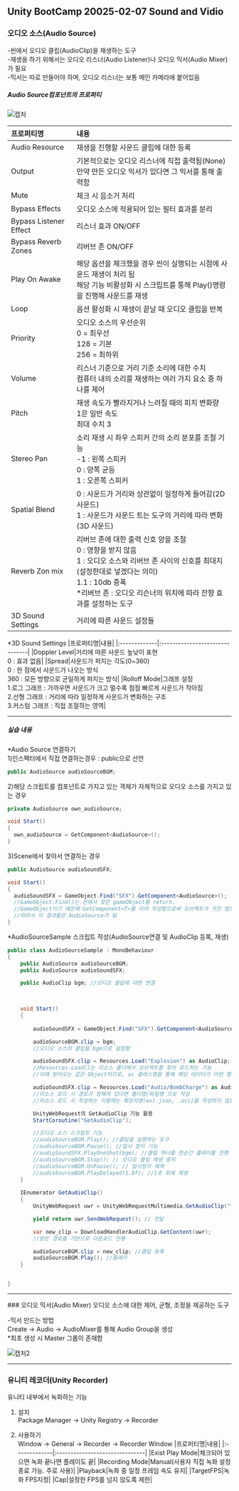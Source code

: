 ## Unity BootCamp 20025-02-07 Sound and Vidio


### 오디오 소스(Audio Source)
-씬에서 오디오 클립(AudioClip)을 재생하는 도구   
-재생을 하기 위해서는 오디오 리스너(Audio Listener)나 오디오 믹서(Audio Mixer)가 필요   
-믹서는 따로 만들어야 하며, 오디오 리스너는 보통 메인 카메라에 붙어있음   


##### Audio Source컴포넌트의 프로퍼티
![캡처](https://github.com/user-attachments/assets/1976ef1b-49e9-4e68-a40b-d5f551d0fae1)


|프로퍼티명|내용|
|:-------------|:-------------------------------|
|Audio Resource|재생을 진행할 사운드 클립에 대한 등록|
|Output|기본적으로는 오디오 리스너에 직접 출력됨(None) <br> 만약 만든 오디오 믹서가 있다면 그 믹서를 통해 출력함|
|Mute|체크 시 음소거 처리|
|Bypass Effects|오디오 소스에 적용되어 있는 필터 효과를 분리|
|Bypass Listener Effect|리스너 효과 ON/OFF|
|Bypass Reverb Zones|리버브 존 ON/OFF|
|Play On Awake|해당 옵션을 체크했을 경우 씬이 실행되는 시점에 사운드 재생이 처리 됨 <br> 해당 기능 비활성화 시 스크립트를 통해 Play()명령을 진행해 사운드를 재생|
|Loop|옵션 활성화 시 재생이 끝날 때 오디오 클립을 반복|
|Priority|오디오 소스의 우선순위 <br> 0 = 최우선 <br> 128 = 기본 <br> 256 = 최하위|
|Volume|리스너 기준으로 거리 기준 소리에 대한 수치 <br> 컴퓨터 내의 소리를 재생하는 여러 가지 요소 중 하나를 제어|
|Pitch|재생 속도가 빨라지거나 느려질 때의 피치 변화량 <br> 1은 일반 속도 <br> 최대 수치 3 |
|Stereo Pan|소리 재생 시 좌우 스피커 간의 소리 분포를 조절 기능 <br> -1 : 왼쪽 스피커 <br> 0 : 양쪽 균등 <br> 1 : 오른쪽 스피커|
|Spatial Blend|0 : 사운드가 거리와 상관없이 일정하게 들어감(2D 사운드) <br> 1 : 사운드가 사운드 트는 도구의 거리에 따라 변화(3D 사운드)|
|Reverb Zon mix|리버브 존에 대한 출력 신호 양을 조절 <br> 0 : 영향을 받지 않음 <br> 1 : 오디오 소스와 리버브 존 사이의 신호를 최대치(설정한대로 넣겠다는 의미) <br> 1.1 : 10db 증폭 <br> *리버브 존 : 오디오 리슨너의 위치에 따라 잔향 효과를 설정하는 도구|
|3D Sound Settings|거리에 따른 사운드 설정들|


*3D Sound Settings
|프로퍼티명|내용|
|:-------------|:-------------------------------|
|Doppler Level|거리에 따른 사운드 높낮이 표현 <br> 0 : 효과 없음|
|Spread|사운드가 퍼지는 각도(0~360) <br>	0 : 한 점에서 사운드가 나오는 방식 <br> 360 : 모든 방향으로 균일하게 퍼지는 방식|
|Rolloff Mode|그래프 설정 <br> 1.로그 그래프 : 가까우면 사운드가 크고 멀수록 점점 빠르게 사운드가 작아짐 <br> 2.선형 그래프 : 거리에 따라 일정하게 사운드가 변화하는 구조 <br> 3.커스텀 그래프 : 직접 조절하는 영역|

-----------------------------------------------------------------------------------------------------------------
##### 실습 내용
*Audio Source 연결하기   
1)인스펙터에서 직접 연결하는경우 : public으로 선언
```cs
public AudioSource audioSourceBGM;
```
2)해당 스크립트를 컴포넌트로 가지고 있는 객체가 자체적으로 오디오 소스를 가지고 있는 경우
```cs
private AudioSource own_audioSource;

void Start()
{
  own_audioSource = GetComponent<AudioSource>();
}
```
3)Scene에서 찾아서 연결하는 경우 
```cs
public AudioSource audioSoundSFX;

void Start()
{
  audioSoundSFX = GameObject.Find("SFX").GetComponent<AudioSource>();
  //GameObject.Find()는 씬에서 찾은 gameObject를 return.   
  //GameObject이기 때문에 GetComponent<T>를 이어 작성함으로써 오브젝트가 가진 컴포넌트의 값을 return함   
  //따라서 이 결과물은 AudioSource가 됨
}
```

*AudioSourceSample 스크립트 작성(AudioSource연결 및 AudioClip 등록, 재생)
```cs
public class AudioSourceSample : MonoBehaviour
{
    public AudioSource audioSourceBGM;
    public AudioSource audioSoundSFX;

    public AudioClip bgm; //오디오 클립에 대한 연결

    

    void Start()
    {
        
        audioSoundSFX = GameObject.Find("SFX").GetComponent<AudioSource>();

        audioSourceBGM.clip = bgm;
        //오디오 소스의 클립을 bgm으로 설정함

        audioSoundSFX.clip = Resources.Load("Explosion") as AudioClip;
        //Resources.Load()는 리소스 폴더에서 오브젝트를 찾아 로드하는 기능
        //이때 받아오는 값은 Object이므로, as 클래스명을 통해 해당 데이터가 어떤 형태인지 표현해주면 그 형태로 받아오게 됨

        audioSoundSFX.clip = Resources.Load("Audio/BombCharge") as AudioClip;
        //리소스 로드 시 경로가 정해져 있다면 폴더명/파일명 으로 작성
        //리소스 로드 시 작성하는 이름에는 확장자명(ex).json, .avi)를 작성하지 않음

        UnityWebRequest의 GetAudioClip 기능 활용
        StartCoroutine("GetAudioClip"); 

        //오디오 소스 스크립트 기능
        //audioSourceBGM.Play(); //클립을 실행하는 도구
        //audioSourceBGM.Pause(); //일시 정지 기능
        //audioSoundSFX.PlayOneShot(bgm); //클립 하나를 한순간 플레이를 진행
        //audioSourceBGM.Stop(); // 오디오 클립 재생 중지
        //audioSourceBGM.UnPause(); // 일시정지 해제
        //audioSourceBGM.PlayDelayed(1.8f); //1초 뒤에 재생
    }
    
    IEnumerator GetAudioClip()
    {
        UnityWebRequest uwr = UnityWebRequestMultimedia.GetAudioClip("file:///" + Application.dataPath + "/Audio/" + "Explosion" + ".wav",AudioType.WAV);

        yield return uwr.SendWebRequest(); // 전달

        var new_clip = DownloadHandlerAudioClip.GetContent(uwr);
        //받은 경로를 기반으로 다운로드 진행

        audioSourceBGM.clip = new_clip; //클립 등록
        audioSourceBGM.Play(); //플레이
    }


}
```


<hr>
### 오디오 믹서(Audio Mixer)
오디오 소스에 대한 제어, 균형, 조정을 제공하는 도구

-믹서 만드는 방법   
Create -> Audio -> AudioMixer를 통해 Audio Group을 생성   
*최초 생성 시 Master 그룹이 존재함

![캡처2](https://github.com/user-attachments/assets/637a780d-7106-4aee-a9e7-21b8ffad1fa1)




<hr>

### 유니티 레코더(Unity Recorder)      
유니티 내부에서 녹화하는 기능      
1. 설치   
  Package Manager -> Unity Registry -> Recorder

2. 사용하기   
   Window -> General -> Recorder -> Recorder Window
   |프로퍼티명|내용|
   |:-------------|:-------------------------------|
   |Exist Play Mode|체크되어 있으면 녹화 끝나면 플레이도 끝|
   |Recording Mode|Manual(사용자 직접 녹화 설정 종료 가능. 주로 사용)|
   |Playback|녹화 중 일정 프레임 속도 유지|
   |TargetFPS|녹화 FPS지정|
   |Cap|설정한 FPS를 넘지 않도록 제한|

